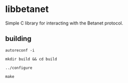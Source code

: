 # libbetanet
Simple C library for interacting with the Betanet protocol.

## building
`autoreconf -i`

`mkdir build && cd build`

`../configure`

`make`
